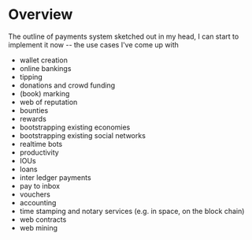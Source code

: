 # Overview

The outline of payments system sketched out in my head, I can start to implement it now -- the use cases I've come up with

* wallet creation
* online bankings
* tipping
* donations and crowd funding
* \(book\) marking
* web of reputation
* bounties
* rewards
* bootstrapping existing economies
* bootstrapping existing social networks
* realtime bots
* productivity
* IOUs
* loans
* inter ledger payments
* pay to inbox
* vouchers
* accounting
* time stamping and notary services \(e.g. in space, on the block chain\)
* web contracts
* web mining



